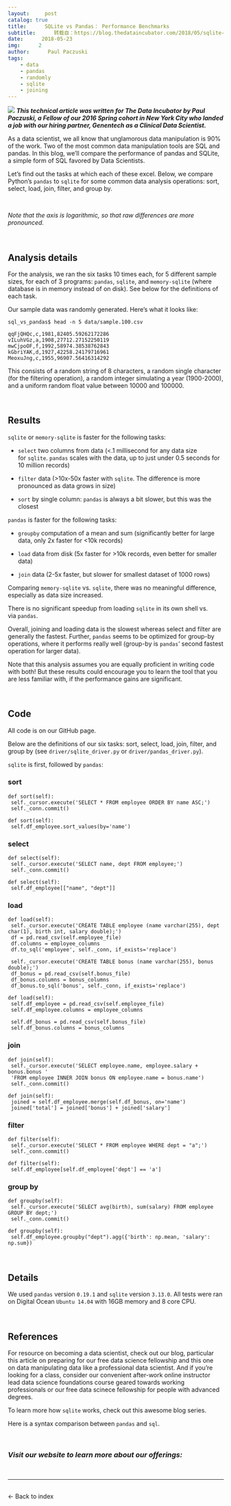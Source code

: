```yaml
---
layout:     post
catalog: true
title:      SQLite vs Pandas： Performance Benchmarks
subtitle:      转载自：https://blog.thedataincubator.com/2018/05/sqlite-vs-pandas-performance-benchmarks/
date:      2018-05-23
img:      2
author:      Paul Paczuski
tags:
    - data
    - pandas
    - randomly
    - sqlite
    - joining
---
```


![](https://blog.thedataincubator.com/wp-content/uploads/2018/05/SQLitepandas-1.png)
***This technical article was written for The Data Incubator by Paul Paczuski, a Fellow of our 2016 Spring cohort in New York City who landed a job with our hiring partner, Genentech as a Clinical Data Scientist.***

As a data scientist, we all know that unglamorous data manipulation is 90% of the work. Two of the most common data manipulation tools are SQL and pandas. In this blog, we’ll compare the performance of pandas and SQLite, a simple form of SQL favored by Data Scientists.

Let’s find out the tasks at which each of these excel. Below, we compare Python’s `pandas` to `sqlite` for some common data analysis operations: sort, select, load, join, filter, and group by.



 

*Note that the axis is logarithmic, so that raw differences are more pronounced.*

 

## Analysis details

For the analysis, we ran the six tasks 10 times each, for 5 different sample sizes, for each of 3 programs: `pandas`, `sqlite`, and `memory-sqlite` (where database is in memory instead of on disk). See below for the definitions of each task.

Our sample data was randomly generated. Here’s what it looks like:

```
sql_vs_pandas$ head -n 5 data/sample.100.csv

qqFjQHQc,c,1981,82405.59262172286
vILuhVGz,a,1908,27712.27152250119
mwCjpoOF,f,1992,58974.38538762843
kGbriYAK,d,1927,42258.24179716961
MeoxuJng,c,1955,96907.56416314292

```

This consists of a random string of 8 characters, a random single character (for the filtering operation), a random integer simulating a year (1900-2000), and a uniform random float value between 10000 and 100000.

 

## Results

`sqlite` or `memory-sqlite` is faster for the following tasks:

- `select` two columns from data (<.1 millisecond for any data size for `sqlite`. `pandas` scales with the data, up to just under 0.5 seconds for 10 million records)

- `filter` data (>10x-50x faster with `sqlite`. The difference is more pronounced as data grows in size)

- `sort` by single column: `pandas` is always a bit slower, but this was the closest


`pandas` is faster for the following tasks:

- `groupby` computation of a mean and sum (significantly better for large data, only 2x faster for <10k records)

- `load` data from disk (5x faster for >10k records, even better for smaller data)

- `join` data (2-5x faster, but slower for smallest dataset of 1000 rows)


Comparing `memory-sqlite` vs. `sqlite`, there was no meaningful difference, especially as data size increased.

There is no significant speedup from loading `sqlite` in its own shell vs. via `pandas`.

Overall, joining and loading data is the slowest whereas select and filter are generally the fastest. Further, `pandas` seems to be optimized for group-by operations, where it performs really well (group-by is `pandas`‘ second fastest operation for larger data).

Note that this analysis assumes you are equally proficient in writing code with both! But these results could encourage you to learn the tool that you are less familiar with, if the performance gains are significant.

 

## Code

All code is on our GitHub page.

Below are the definitions of our six tasks: sort, select, load, join, filter, and group by (see `driver/sqlite_driver.py` or `driver/pandas_driver.py`).

`sqlite` is first, followed by `pandas`:

### sort

```
def sort(self):
 self._cursor.execute('SELECT * FROM employee ORDER BY name ASC;')
 self._conn.commit()

def sort(self):
 self.df_employee.sort_values(by='name')

```

### select

```
def select(self):
 self._cursor.execute('SELECT name, dept FROM employee;')
 self._conn.commit()

def select(self):
 self.df_employee[["name", "dept"]]

```

### load

```
def load(self):
 self._cursor.execute('CREATE TABLE employee (name varchar(255), dept char(1), birth int, salary double);')
 df = pd.read_csv(self.employee_file)
 df.columns = employee_columns
 df.to_sql('employee', self._conn, if_exists='replace')

 self._cursor.execute('CREATE TABLE bonus (name varchar(255), bonus double);')
 df_bonus = pd.read_csv(self.bonus_file)
 df_bonus.columns = bonus_columns
 df_bonus.to_sql('bonus', self._conn, if_exists='replace')

def load(self):
 self.df_employee = pd.read_csv(self.employee_file)
 self.df_employee.columns = employee_columns

 self.df_bonus = pd.read_csv(self.bonus_file)
 self.df_bonus.columns = bonus_columns

```

### join

```
def join(self):
 self._cursor.execute('SELECT employee.name, employee.salary + bonus.bonus '
 'FROM employee INNER JOIN bonus ON employee.name = bonus.name')
 self._conn.commit()

def join(self):
 joined = self.df_employee.merge(self.df_bonus, on='name')
 joined['total'] = joined['bonus'] + joined['salary']

```

### filter

```
def filter(self):
 self._cursor.execute('SELECT * FROM employee WHERE dept = "a";')
 self._conn.commit()

def filter(self):
 self.df_employee[self.df_employee['dept'] == 'a']

```

### group by

```
def groupby(self):
 self._cursor.execute('SELECT avg(birth), sum(salary) FROM employee GROUP BY dept;')
 self._conn.commit()

def groupby(self):
 self.df_employee.groupby("dept").agg({'birth': np.mean, 'salary': np.sum})

```

 

## Details

We used `pandas` version `0.19.1` and `sqlite` version `3.13.0`. All tests were ran on Digital Ocean `Ubuntu 14.04` with 16GB memory and 8 core CPU.

 

## References

For resource on becoming a data scientist, check out our blog, particular this article on preparing for our free data science fellowship and this one on data manipulating data like a professional data scientist. And if you’re looking for a class, consider our convenient after-work online instructor lead data science foundations course geared towards working professionals or our free data scinece fellowship for people with advanced degrees.

To learn more how `sqlite` works, check out this awesome blog series.

Here is a syntax comparison between `pandas` and `sql`.

 

### *Visit our website to learn more about our offerings:*

 

---

## 
← Back to index

